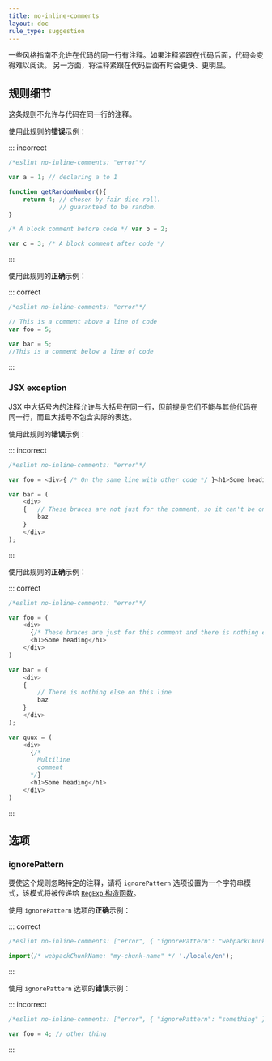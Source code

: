 ```yaml
---
title: no-inline-comments
layout: doc
rule_type: suggestion
---
```


一些风格指南不允许在代码的同一行有注释。如果注释紧跟在代码后面，代码会变得难以阅读。
另一方面，将注释紧跟在代码后面有时会更快、更明显。

## 规则细节

这条规则不允许与代码在同一行的注释。

使用此规则的**错误**示例：

::: incorrect

```js
/*eslint no-inline-comments: "error"*/

var a = 1; // declaring a to 1

function getRandomNumber(){
    return 4; // chosen by fair dice roll.
              // guaranteed to be random.
}

/* A block comment before code */ var b = 2;

var c = 3; /* A block comment after code */
```

:::

使用此规则的**正确**示例：

::: correct

```js
/*eslint no-inline-comments: "error"*/

// This is a comment above a line of code
var foo = 5;

var bar = 5;
//This is a comment below a line of code
```

:::

### JSX exception

JSX 中大括号内的注释允许与大括号在同一行，但前提是它们不能与其他代码在同一行，而且大括号不包含实际的表达。

使用此规则的**错误**示例：

::: incorrect

```js
/*eslint no-inline-comments: "error"*/

var foo = <div>{ /* On the same line with other code */ }<h1>Some heading</h1></div>;

var bar = (
    <div>
    {   // These braces are not just for the comment, so it can't be on the same line
        baz
    }
    </div>
);
```

:::

使用此规则的**正确**示例：

::: correct

```js
/*eslint no-inline-comments: "error"*/

var foo = (
    <div>
      {/* These braces are just for this comment and there is nothing else on this line */}
      <h1>Some heading</h1>
    </div>
)

var bar = (
    <div>
    {
        // There is nothing else on this line
        baz
    }
    </div>
);

var quux = (
    <div>
      {/*
        Multiline
        comment
      */}
      <h1>Some heading</h1>
    </div>
)
```

:::

## 选项

### ignorePattern

要使这个规则忽略特定的注释，请将 `ignorePattern` 选项设置为一个字符串模式，该模式将被传递给 [`RegExp` 构造函数](https://developer.mozilla.org/en-US/docs/Web/JavaScript/Reference/Global_Objects/RegExp/RegExp)。

使用 `ignorePattern` 选项的**正确**示例：

::: correct

```js
/*eslint no-inline-comments: ["error", { "ignorePattern": "webpackChunkName:\\s.+" }]*/

import(/* webpackChunkName: "my-chunk-name" */ './locale/en');
```

:::

使用 `ignorePattern` 选项的**错误**示例：

::: incorrect

```js
/*eslint no-inline-comments: ["error", { "ignorePattern": "something" }] */

var foo = 4; // other thing
```

:::
